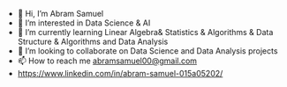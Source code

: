 - 👋 Hi, I’m Abram Samuel
- 👀 I’m interested in Data Science & AI
- 🌱 I’m currently learning Linear Algebra& Statistics & Algorithms & Data Structure & Algorithms and Data Analysis
- 💞️ I’m looking to collaborate on Data Science and Data Analysis projects
- 📫 How to reach me abramsamuel00@gmail.com
- https://www.linkedin.com/in/abram-samuel-015a05202/
<!---
abram-samuel/abram-samuel is a ✨ special ✨ repository because its `README.md` (this file) appears on your GitHub profile.
You can click the Preview link to take a look at your changes.
--->
